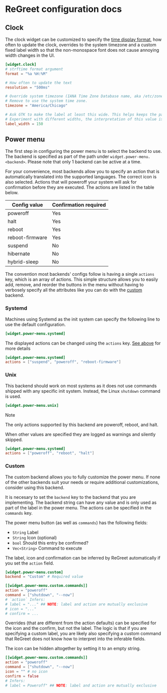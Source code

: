 <!--
SPDX-FileCopyrightText: 2024 max-ishere

SPDX-License-Identifier: GPL-3.0-or-later
-->
# ReGreet configuration docs

## Clock

The clock widget can be customized to specify the 
[time display format](https://docs.rs/jiff/0.1.14/jiff/fmt/strtime/index.html#conversion-specifications),
how often to update the clock, overrides to the system timezone and a custom fixed label width so that the non-monospace
font does not cause annoying width changes in the UI.

```toml
[widget.clock]
# strftime format argument
format = "%a %H:%M"

# How often to update the text
resolution = "500ms"

# Override system timezone (IANA Time Zone Database name, aka /etc/zoneinfo path)
# Remove to use the system time zone.
timezone = "America/Chicago"

# Ask GTK to make the label at least this wide. This helps keeps the parent element layout and width consistent.
# Experiment with different widths, the interpretation of this value is entirely up to GTK.
label_width = 150
```

## Power menu

The first step in configuring the power menu is to select the backend to use. The backend is specified as part of the
path under `widget.power-menu.<backend>`. Please note that only 1 backend can be active at a time.

For your convenience, most backends allow you to specify an action that is automatically translated into the supported
languages. The correct icon is also selected. Actions that will poweroff your system will ask for confirmation before
they are executed. The actions are listed in the table below.

| Config value    | Confirmation required |
|-----------------|-----------------------|
| poweroff        | Yes                   |
| halt            | Yes                   |
| reboot          | Yes                   |
| reboot-firmware | Yes                   |
| suspend         | No                    |
| hibernate       | No                    |
| hybrid-sleep    | No                    |

The convention most backends' configs follow is having a single `actions` key, which is an array of actions. This simple
structure allows you to easily add, remove, and reorder the buttons in the menu without having to verbosely specify all
the attributes like you can do with the [custom](#custom) backend.

### Systemd

Machines using Systemd as the init system can specify the following line to use the default configuration.

```toml
[widget.power-menu.systemd]
```

The displayed actions can be changed using the `actions` key. [See above](#power-menu) for more details

```toml
[widget.power-menu.systemd]
actions = ["suspend", "poweroff", "reboot-firmware"]
```

### Unix

This backend should work on most systems as it does not use commands shipped with any specific init system. Instead, the
Linux `shutdown` command is used.

```toml
[widget.power-menu.unix]
```

> [!NOTE]
> The only actions supported by this backend are poweroff, reboot, and halt.
>
> When other values are specified they are logged as warnings and silently skipped.

```toml
[widget.power-menu.systemd]
actions = ["poweroff", "reboot", "halt"]
```

### Custom

The custom backend allows you to fully customize the power menu. If none of the other backends suit your needs or
require additional customizations, consider using this backend.

It is necesary to set the `backend` key to the backend that you are implementing. The backend string can have any value
and is only used as part of the label in the power menu. The actions can be specified in the `commands` key.

The power menu button (as well as `commands`) has the following fields:

- `String` Label
- `String` Icon (optional)
- `bool` Should this entry be confirmed?
- `Vec<String>` Command to execute

The label, icon and confirmation can be inferred by ReGreet automatically if you set the `action` field.

```toml
[widget.power-menu.custom]
backend = "Custom" # Required value

[[widget.power-menu.custom.commands]]
action = "poweroff"
command = ["shutdown", "--now"]
# `action` Infers:
# label = "..." ## NOTE: label and action are mutually exclusive
# icon = "..."
# confirm = ...
```

Overrides (that are different from the action defaults) can be specified for the icon and the confirm, but not the
label. The logic is that if you are specifying a custom label, you are likely also specifying a custom command that
ReGreet does not know how to interpret into the inferable fields.

The icon can be hidden altogether by setting it to an empty string.

```toml
[[widget.power-menu.custom.commands]]
action = "poweroff"
command = ["shutdown", "--now"]
icon = "" # no icon
confirm = false
# Infers:
# label = Poweroff" ## NOTE: label and action are mutually exclusive
```
